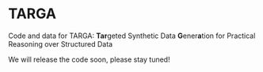 # TARGA
Code and data for TARGA: **Tar**geted Synthetic Data **G**ener**a**tion for Practical Reasoning over Structured Data

We will release the code soon, please stay tuned!
